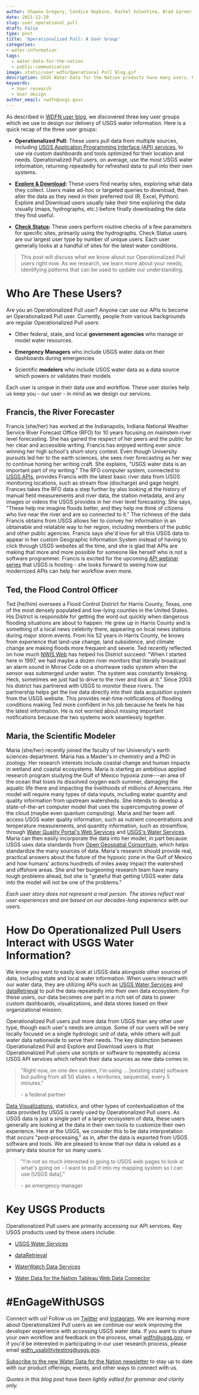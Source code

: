 ```yaml
---
author: Shawna Gregory, Candice Hopkins, Rachel Volentine, Brad Garner, and Nicole Felts
date: 2021-12-28
slug: user_operational_pull
draft: False
type: post
title: 'Operationalized Pull: A User Group'
categories: 
- water-information 
tags:
  - water-data-for-the-nation
  - public-communication
image: static/user_wdfn/Operational Pull Blog.gif
description: USGS Water Data for the Nation products have many users. Operationalized users access data through automated processes, and they primarily use our APIs. Want to know more about operationalized pull users and our APIs? Read on...
keywords:
  - User research
  - User design
author_email: <wdfn@usgs.gov>
---
```


As described in [WDFN user blog](https://waterdata.usgs.gov/blog/user_wdfn/), we discovered three key user groups
which we use to design our delivery of USGS water information. Here is a
quick recap of the three user groups:

-   **Operationalized Pull:** These users pull data from multiple
    sources, including [USGS Application Programming Interface (API)
    services](https://waterservices.usgs.gov/), to use via custom
    dashboards and tools optimized for their location and needs.
    Operationalized Pull users, on average, use the most USGS water
    information, returning repeatedly for refreshed data to pull into
    their own systems.

-   **[Explore &
    Download](https://waterdata.usgs.gov/blog/user_explore_download/):**
    These users find nearby sites, exploring what data they collect.
    Users make ad-hoc or targeted queries to download, then alter the
    data as they need in their preferred tool (R, Excel, Python).
    Explore and Download users usually take their time exploring the
    data visually (maps, hydrographs, etc.) before finally downloading
    the data they find useful.

-   **[Check
    Status](https://waterdata.usgs.gov/blog/user_check_status/):** These
    users perform routine checks of a few parameters for specific sites,
    primarily using the hydrographs. Check Status users are our largest
    user type by number of unique users. Each user generally looks at a
    handful of sites for the latest water conditions.


> This post will discuss what we know about our Operationalized Pull users right
> now. As we research, we learn more about your needs, identifying
> patterns that can be used to update our understanding.

# Who Are These Users?

Are you an Operationalized Pull user? Anyone can use our APIs to become an Operationalized Pull user.
Currently, people from various backgrounds are regular Operationalized
Pull users:

-   Other federal, state, and local **government agencies** who manage
    or model water resources.

-   **Emergency Managers** who include USGS water data on their
    dashboards during emergencies

-   Scientific **modelers** who include USGS water data as a data source
    which powers or validates their models

Each user is unique in their data use and workflow. These user stories help us keep you - our user -
in mind as we design our services.

## Francis, the River Forecaster

Francis (she/her) has worked at the Indianapolis, Indiana National
Weather Service River Forecast Office (RFO) for 10 years focusing on
mainstem river level forecasting. She has gained the respect of her
peers and the public for her clear and accessible writing. Francis has
enjoyed writing ever since winning her high school's short-story
contest. Even though University pursuits led her to the earth sciences,
she sees river forecasting as her way to continue honing her writing
craft. She explains, "USGS water data is an important part of my
writing." The RFO computer system, connected to [USGS APIs](https://waterservices.usgs.gov/), provides
Francis with the latest basic river data from USGS monitoring locations,
such as stream flow (discharge) and gage height. Frances takes the RFO data a step
further by also looking at the history of manual field measurements and
river data, the station metadata, and any images or videos the USGS
provides in her river level forecasting. She says, "These help me
imagine floods better, and they help me think of citizens who live near
the river and are so connected to it." The richness of the data Francis
obtains from USGS allows her to convey her information in an obtainable
and relatable way to her region, including members of the public and other public
agencies. Francis says she'd love for all this USGS data to appear in
her custom Geographic Information System instead of having to click
through USGS websites all the time, and she is glad that APIs are making
that more and more possible for someone like herself who is not a
software programmer. Francis is excited for the upcoming [API webinar series](https://www.eventbrite.co.uk/e/api-series-easily-integrate-real-time-water-data-sensorthings-tickets-231028541587) that USGS is hosting - she looks forward to seeing how our modernized APIs can help her workflow even more.

## Ted, the Flood Control Officer 

Ted (he/him) oversees a Flood Control District for Harris County, Texas,
one of the most densely populated and low-lying counties in the United
States. His District is responsible for getting the word out quickly
when dangerous flooding situations are about to happen. He grew up in
Harris County and is something of a local news celebrity there, appearing on local news stations during major storm events. From his 52
years in Harris County, he knows from experience that land-use change,
land subsidence, and climate change are making floods more frequent and
severe. Ted recently reflected on how much
[NWIS Web](https://waterdata.usgs.gov/nwis) has helped his District
succeed: "When I started here in 1997, we had maybe a dozen river
monitors that literally broadcast an alarm sound in Morse Code on a
shortwave radio system when the sensor was submerged under water. The
system was constantly breaking. Heck, sometimes we just had to drive to
the river and look at it." Since 2003 his district has partnered with
USGS to monitor these rivers. The partnership helps get the live data
directly into their data acquisition system from the USGS website. This
provides real-time notifications of flooding conditions making Ted more
confident in his job because he feels he has the latest information. He is not
worried about missing important notifications because the two systems
work seamlessly together.

## Maria, the Scientific Modeler

Maria (she/her) recently joined the faculty of her University's earth
sciences department. Maria has a Master's in chemistry and a PhD in
zoology. Her research interests include coastal change and human impacts
in wetland and coastal ecosystems. Maria is starting an ambitious
applied research program studying the Gulf of Mexico hypoxia zone---an
area of the ocean that loses its dissolved oxygen each summer, damaging
the aquatic life there and impacting the livelihoods of millions of
Americans. Her model will require many types of data inputs, including
water quantity and quality information from upstream watersheds. She
intends to develop a state-of-the-art computer model that uses the
supercomputing power of the cloud (maybe even quantum computing). Maria
and her team will access USGS water quality information, such as
nutrient concentrations and temperature measurements, and quantity
information, such as streamflow, through [Water Quality Portal's Web
Services](https://www.waterqualitydata.us/webservices_documentation/)
and [USGS's Water Services](https://waterservices.usgs.gov/). Maria can
then easily incorporate the data into her model, in part because USGS
uses data standards from [Open Geospatial
Consortium](https://www.ogc.org/), which helps standardize the many
sources of data. Maria's research should provide real, practical answers
about the future of the hypoxic zone in the Gulf of Mexico and how
humans' actions hundreds of miles away impact the watershed and offshore
areas. She and her burgeoning research team have many tough problems
ahead, but she is "grateful that getting USGS water data into the model will
not be one of the problems."

*Each user story does not represent a real person. The stories reflect real user experiences and are based on our decades-long experience with our users.*

# How Do Operationalized Pull Users Interact with USGS Water Information?

We know you want to easily look at USGS data alongside other
sources of data, including state and local water information. When users
interact with our water data, they are utilizing APIs such as [USGS
Water Services](https://waterservices.usgs.gov/) and
[dataRetrieval](https://usgs-r.github.io/dataRetrieval/) to pull the
data repeatedly into their own data ecosystem. For these users, our data
becomes one part in a rich set of data to power custom dashboards,
visualizations, and data stores based on their organizational mission.

Operationalized Pull users pull more data from USGS than any other user
type, though each user's needs are unique. Some of our users will be
very locally focused on a single hydrologic unit of data, while others
will pull water data nationwide to serve their needs. The key
distinction between Operationalized Pull and Explore and Download users
is that Operationalized Pull users use scripts or software to
repeatedly access USGS API services which refresh their data sources as new
data comes in.

> "Right now, on one dev system, I'm using ... \[existing state\]
> software but pulling from all 50 states + territories, sequential,
> every 5 minutes."
>
> \- a federal partner

[Data Visualizations](https://labs.waterdata.usgs.gov/visualizations/vizlab-home/), statistics, and other types of contextualization of
the data provided by USGS is rarely used by Operationalized Pull users.
As USGS data is just a single part of a larger ecosystem of data, these
users generally are looking at the data in their own tools to customize
their own experience. Here at the USGS, we consider this to be data
interpretation that occurs "post-processing," as in, after the data is
exported from USGS software and tools. We are pleased to know that our
data is valued as a primary data source for so many users.

> "I'm not so much interested in going to USGS web pages to look at
> what's going on - I want to pull it into my mapping system so I can
> use \[USGS data\]."
>
> \- an emergency manager

# Key USGS Products

Operationalized Pull users are primarily accessing our API services. Key
USGS products used by these users include:

-   [USGS Water Services](https://waterservices.usgs.gov/)

-   [dataRetrieval](https://usgs-r.github.io/dataRetrieval/)

-   [WaterWatch Data
    Services](https://waterwatch.usgs.gov/index.php?id=wwds)

-   [Water Data for the Nation Tableau Web Data
    Connector](https://labs.waterdata.usgs.gov/tableau-connector/index.html#/)

# #EnGageWithUSGS

Connect with us! Follow us on [Twitter](https://twitter.com/USGS_water) and [Instagram](https://www.instagram.com/usgs_streamgages/).
We are learning more about Operationalized Pull users as we
continue our work improving the developer experience with accessing USGS
water data. If you want to share your own workflow and feedback on the process, email [wdfn@usgs.gov](mailto:wdfn@usgs.gov),
or if you'd be interested in participating in our user research process,
please email [wdfn_usabilitytesting@usgs.gov](mailto:wdfn_usabilitytesting@usgs.gov).

[Subscribe to the new Water Data for the Nation newsletter](https://usgs.us17.list-manage.com/subscribe?u=e9827ec090cef00a4355db5cb&id=5a8a7e2d2f) to stay up to date with our product offerings, events, and other ways to connect with us.

*Quotes in this blog post have been lightly edited for grammar and
clarity only.*
